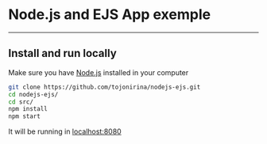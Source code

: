 # Node.js and EJS App exemple
---
## Install and run locally
Make sure you have [Node.js](http://nodejs.org/) installed in your computer

```sh
git clone https://github.com/tojonirina/nodejs-ejs.git
cd nodejs-ejs/
cd src/
npm install
npm start
```
It will be running in [localhost:8080](localhost:8080)
